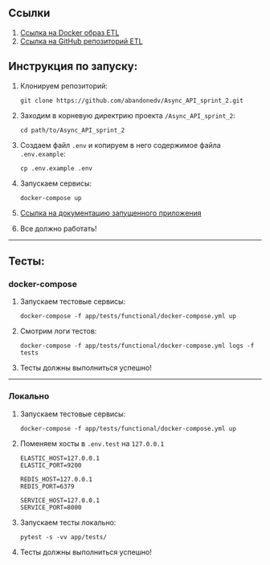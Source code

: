 ## Ссылки

1) [Ссылка на Docker образ ETL](https://hub.docker.com/r/vadimiki/etl)
2) [Ссылка на GitHub репозиторий ETL](https://github.com/abandonedv/new_admin_panel_sprint_3)

## Инструкция по запуску:

1) Клонируем репозиторий:
   ```
   git clone https://github.com/abandonedv/Async_API_sprint_2.git
   ```
2) Заходим в корневую директрию проекта `/Async_API_sprint_2`:
   ```
   cd path/to/Async_API_sprint_2
   ```
3) Создаем файл `.env` и копируем в него содержимое файла `.env.example`:
   ```
   cp .env.example .env
   ```
4) Запускаем сервисы:
   ```
   docker-compose up
   ```

5) [Ссылка на документацию запущенного приложения](http://127.0.0.1/api/openapi)

6) Все должно работать!

---

## Тесты:

### docker-compose

1) Запускаем тестовые сервисы:
   ```
   docker-compose -f app/tests/functional/docker-compose.yml up
   ```

2) Смотрим логи тестов:
   ```
   docker-compose -f app/tests/functional/docker-compose.yml logs -f tests
   ```

3) Тесты должны выполниться успешно!

---

### Локально

1) Запускаем тестовые сервисы:
   ```
   docker-compose -f app/tests/functional/docker-compose.yml up
   ```

2) Поменяем хосты в `.env.test` на `127.0.0.1`
   ```
   ELASTIC_HOST=127.0.0.1
   ELASTIC_PORT=9200

   REDIS_HOST=127.0.0.1
   REDIS_PORT=6379

   SERVICE_HOST=127.0.0.1
   SERVICE_PORT=8000
   ```

3) Запускаем тесты локально:
   ```
   pytest -s -vv app/tests/
   ```

4) Тесты должны выполниться успешно!
